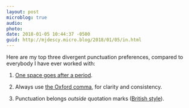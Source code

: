 ```yaml
---
layout: post
microblog: true
audio: 
photo: 
date: 2018-01-05 10:44:37 -0500
guid: http://mjdescy.micro.blog/2018/01/05/in.html
---
```

Here are my top three divergent punctuation preferences, compared to everybody I have ever worked with:

1. [One space goes after a period](http://www.slate.com/articles/technology/technology/2011/01/space_invaders.html).

2. Always use [the Oxford comma](https://en.m.wikipedia.org/wiki/Serial_comma), for clarity and consistency.

3. Punctuation belongs _outside_ quotation marks ([British style](http://blog.apastyle.org/apastyle/2011/08/punctuating-around-quotation-marks.html)).
